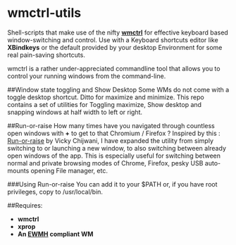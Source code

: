 wmctrl-utils
============

Shell-scripts that make use of the nifty **[wmctrl](http://tomas.styblo.name/wmctrl/)** for effective keyboard based window-switching and control. Use with a Keyboard shortcuts editor like **XBindkeys** or the default provided by your desktop Environment for some real pain-saving shortcuts.

wmctrl is a rather under-appreciated commandline tool that allows you to control your running windows from the command-line.

##Window state toggling and Show Desktop
Some WMs do not come with a toggle desktop shortcut. Ditto for maximize and minimize. This repo contains a set of utilities for Toggling maximize, Show desktop and snapping windows at half width to left or right. 

##Run-or-raise
How many times have you navigated through countless open windows with **<Alt>+<Tab>** to get to that Chromium / Firefox ? 
Inspired by this : [Run-or-raise](https://vickychijwani.github.io/2012/04/15/blazing-fast-application-switching-in-linux/) by Vicky Chijwani, I have expanded the utility from simply switching to or launching a new window, to also switching between already open windows of the app. This is especially useful for switching between normal and private browsing modes of Chrome, Firefox, pesky USB auto-mounts opening File manager, etc.

###Using Run-or-raise
You can add it to your $PATH or, if you have root privileges, copy to /usr/local/bin.


##Requires:
- **wmctrl**
- **xprop**
- **An [EWMH](https://en.wikipedia.org/wiki/Extended_Window_Manager_Hints) compliant WM**